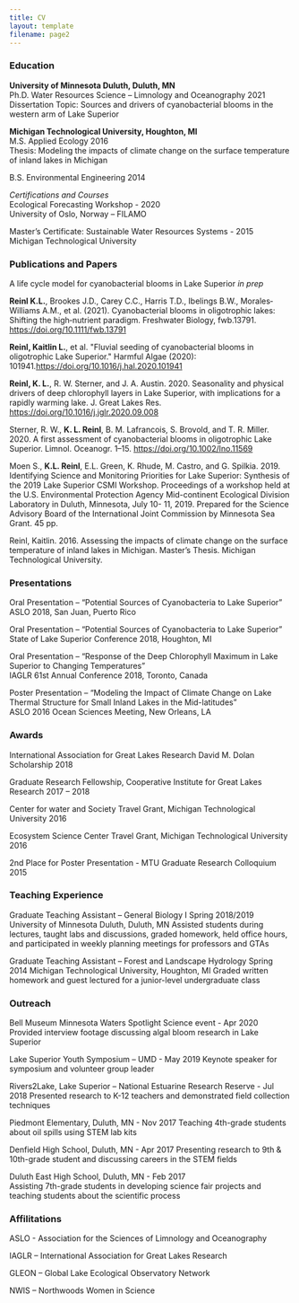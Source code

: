 ```yaml
---
title: CV
layout: template
filename: page2
--- 
```


### Education  
**University of Minnesota Duluth, Duluth, MN**    
Ph.D. Water Resources Science – Limnology and Oceanography 2021   
Dissertation Topic: Sources and drivers of cyanobacterial blooms in the western arm of Lake Superior  

**Michigan Technological University, Houghton, MI**  
M.S. Applied Ecology 2016  
Thesis: Modeling the impacts of climate change on the surface temperature of inland lakes in Michigan  

B.S. Environmental Engineering 2014  

_Certifications and Courses_  
Ecological Forecasting Workshop - 2020  
University of Oslo, Norway – FILAMO   

Master’s Certificate: Sustainable Water Resources Systems - 2015  
Michigan Technological University  

### Publications and Papers    
A life cycle model for cyanobacterial blooms in Lake Superior	 _in prep_  

**Reinl K.L.**, Brookes J.D., Carey C.C., Harris T.D., Ibelings B.W., Morales‐Williams A.M., et al. (2021). Cyanobacterial blooms in oligotrophic lakes: Shifting the high‐nutrient paradigm. Freshwater Biology, fwb.13791. https://doi.org/10.1111/fwb.13791  

**Reinl, Kaitlin L.**, et al. "Fluvial seeding of cyanobacterial blooms in oligotrophic Lake Superior." Harmful Algae (2020): 101941.https://doi.org/10.1016/j.hal.2020.101941  

**Reinl, K. L.**, R. W. Sterner, and J. A. Austin. 2020. Seasonality and physical drivers of deep chlorophyll layers in Lake Superior, with implications for a rapidly warming lake. J. Great Lakes Res. https://doi.org/10.1016/j.jglr.2020.09.008  

Sterner, R. W., **K. L. Reinl**, B. M. Lafrancois, S. Brovold, and T. R. Miller. 2020. A first assessment of cyanobacterial blooms in oligotrophic Lake Superior. Limnol. Oceanogr. 1–15. https://doi.org/10.1002/lno.11569  

Moen S., **K.L. Reinl**, E.L. Green, K. Rhude, M. Castro, and G. Spilkia. 2019. Identifying Science and Monitoring Priorities for Lake Superior: Synthesis of the 2019 Lake Superior CSMI Workshop. Proceedings of a workshop held at the U.S. Environmental Protection Agency Mid-continent Ecological Division Laboratory in Duluth, Minnesota, July 10- 11, 2019. Prepared for the Science Advisory Board of the International Joint Commission by Minnesota Sea Grant. 45 pp.  	 

Reinl, Kaitlin. 2016. Assessing the impacts of climate change on the surface temperature of inland lakes in Michigan. Master’s Thesis. Michigan Technological University.  

### Presentations    
Oral Presentation – “Potential Sources of Cyanobacteria to Lake Superior”   
ASLO 2018, San Juan, Puerto Rico  
	
Oral Presentation – “Potential Sources of Cyanobacteria to Lake Superior”  
State of Lake Superior Conference 2018, Houghton, MI  

Oral Presentation – “Response of the Deep Chlorophyll Maximum in Lake Superior to Changing Temperatures”   
IAGLR 61st Annual Conference 2018, Toronto, Canada  

Poster Presentation – “Modeling the Impact of Climate Change on Lake Thermal Structure for Small Inland Lakes in the Mid-latitudes”   
ASLO 2016 Ocean Sciences Meeting, New Orleans, LA  


### Awards  
International Association for Great Lakes Research David M. Dolan Scholarship	           2018

Graduate Research Fellowship, Cooperative Institute for Great Lakes Research	 2017 – 2018

Center for water and Society Travel Grant, Michigan Technological University             	2016

Ecosystem Science Center Travel Grant, Michigan Technological University                	2016

2nd Place for Poster Presentation - MTU Graduate Research Colloquium		2015

### Teaching Experience  
Graduate Teaching Assistant – General Biology I	Spring 2018/2019
University of Minnesota Duluth, Duluth, MN
Assisted students during lectures, taught labs and discussions, graded homework, held office hours, and participated in weekly planning meetings for professors and GTAs

Graduate Teaching Assistant – Forest and Landscape Hydrology	 Spring 2014
Michigan Technological University, Houghton, MI
Graded written homework and guest lectured for a junior-level undergraduate class

### Outreach  
Bell Museum Minnesota Waters Spotlight Science event -	Apr 2020
Provided interview footage discussing algal bloom research in Lake Superior

Lake Superior Youth Symposium – UMD	- May 2019
Keynote speaker for symposium and volunteer group leader

Rivers2Lake, Lake Superior – National Estuarine Research Reserve -	 Jul 2018
	Presented research to K-12 teachers and demonstrated field collection techniques
  
Piedmont Elementary, Duluth, MN -	       Nov 2017
Teaching 4th-grade students about oil spills using STEM lab kits

Denfield High School, Duluth, MN	- Apr 2017
Presenting research to 9th & 10th-grade student and discussing careers in the STEM fields  

Duluth East High School, Duluth, MN - Feb 2017  
Assisting 7th-grade students in developing science fair projects and teaching students about the scientific process  

### Affilitations  
ASLO - Association for the Sciences of Limnology and Oceanography

IAGLR – International Association for Great Lakes Research

GLEON – Global Lake Ecological Observatory Network

NWIS – Northwoods Women in Science 



